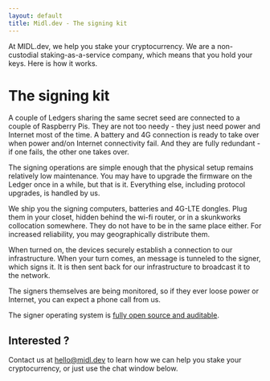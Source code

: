 ```yaml
---
layout: default
title: Midl.dev - The signing kit
---
```


At MIDL.dev, we help you stake your cryptocurrency. We are a non-custodial staking-as-a-service company, which means that you hold your keys. Here is how it works.

# The signing kit

A couple of Ledgers sharing the same secret seed are connected to a couple of Raspberry Pis. They are not too needy - they just need power and Internet most of the time. A battery and 4G connection is ready to take over when power and/on Internet connectivity fail. And they are fully redundant - if one fails, the other one takes over.

The signing operations are simple enough that the physical setup remains relatively low maintenance. You may have to upgrade the firmware on the Ledger once in a while, but that is it. Everything else, including protocol upgrades, is handled by us.

We ship you the signing computers, batteries and 4G-LTE dongles. Plug them in your closet, hidden behind the wi-fi router, or in a skunkworks collocation somewhere. They do not have to be in the same place either. For increased reliability, you may geographically distribute them.

When turned on, the devices securely establish a connection to our infrastructure. When your turn comes, an message is tunneled to the signer, which signs it. It is then sent back for our infrastructure to broadcast it to the network.

The signers themselves are being monitored, so if they ever loose power or Internet, you can expect a phone call from us.

The signer operating system is [fully open source and auditable](https://github.com/hodl-dot-farm/tezos-remote-signer-os).

## Interested ?

Contact us at [hello@midl.dev](mailto:hello@midl.dev) to learn how we can help you stake your cryptocurrency, or just use the chat window below.
